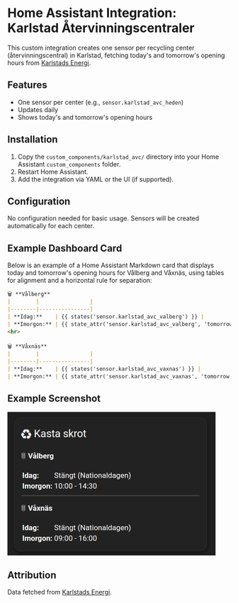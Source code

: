 # Home Assistant Integration: Karlstad Återvinningscentraler

This custom integration creates one sensor per recycling center (återvinningscentral) in Karlstad, fetching today's and tomorrow's opening hours from [Karlstads Energi](https://karlstadsenergi.se/atervinning/atervinningscentraler).

## Features
- One sensor per center (e.g., `sensor.karlstad_avc_heden`)
- Updates daily
- Shows today's and tomorrow's opening hours

## Installation
1. Copy the `custom_components/karlstad_avc/` directory into your Home Assistant `custom_components` folder.
2. Restart Home Assistant.
3. Add the integration via YAML or the UI (if supported).

## Configuration
No configuration needed for basic usage. Sensors will be created automatically for each center.

## Example Dashboard Card
Below is an example of a Home Assistant Markdown card that displays today and tomorrow's opening hours for Vålberg and Våxnäs, using tables for alignment and a horizontal rule for separation:

```markdown
🗑️ **Vålberg**
|        |                |
|--------|----------------|
| **Idag:**    | {{ states('sensor.karlstad_avc_valberg') }} |
| **Imorgon:** | {{ state_attr('sensor.karlstad_avc_valberg', 'tomorrow') }} |
<hr>

🗑️ **Våxnäs**
|        |                |
|--------|----------------|
| **Idag:**    | {{ states('sensor.karlstad_avc_vaxnas') }} |
| **Imorgon:** | {{ state_attr('sensor.karlstad_avc_vaxnas', 'tomorrow') }} |
```

## Example Screenshot

![Example Dashboard Card](extra/screenshot.png)

## Attribution
Data fetched from [Karlstads Energi](https://karlstadsenergi.se/atervinning/atervinningscentraler). 